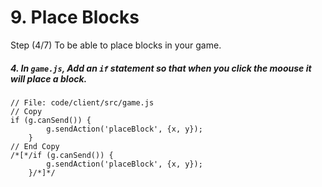# 9. Place Blocks

Step (4/7) To be able to place blocks in your game. 

##### 4. In `game.js`, Add an `if` statement so that when you click the moouse it will place a block.

```
// File: code/client/src/game.js
// Copy 
if (g.canSend()) {
		g.sendAction('placeBlock', {x, y});
	}
// End Copy
/*[*/if (g.canSend()) {
		g.sendAction('placeBlock', {x, y});
	}/*]*/
```